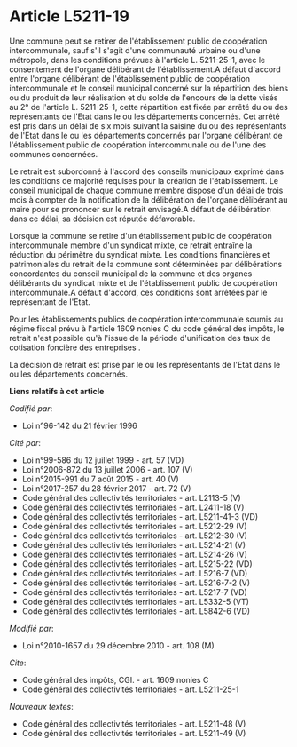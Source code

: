 # Article L5211-19

Une commune peut se retirer de l'établissement public de coopération intercommunale, sauf s'il s'agit d'une communauté
urbaine ou d'une métropole, dans les conditions prévues à l'article L. 5211-25-1, avec le consentement de l'organe délibérant
de l'établissement.A défaut d'accord entre l'organe délibérant de l'établissement public de coopération intercommunale et le
conseil municipal concerné sur la répartition des biens ou du produit de leur réalisation et du solde de l'encours de la
dette visés au 2° de l'article L. 5211-25-1, cette répartition est fixée par arrêté du ou des représentants de l'Etat dans le
ou les départements concernés. Cet arrêté est pris dans un délai de six mois suivant la saisine du ou des représentants de
l'Etat dans le ou les départements concernés par l'organe délibérant de l'établissement public de coopération intercommunale
ou de l'une des communes concernées. 

Le retrait est subordonné à l'accord des conseils municipaux exprimé dans les conditions de majorité requises pour la
création de l'établissement. Le conseil municipal de chaque commune membre dispose d'un délai de trois mois à compter de la
notification de la délibération de l'organe délibérant au maire pour se prononcer sur le retrait envisagé.A défaut de
délibération dans ce délai, sa décision est réputée défavorable. 

Lorsque la commune se retire d'un établissement public de coopération intercommunale membre d'un syndicat mixte, ce retrait
entraîne la réduction du périmètre du syndicat mixte. Les conditions financières et patrimoniales du retrait de la commune
sont déterminées par délibérations concordantes du conseil municipal de la commune et des organes délibérants du syndicat
mixte et de l'établissement public de coopération intercommunale.A défaut d'accord, ces conditions sont arrêtées par le
représentant de l'Etat. 

Pour les établissements publics de coopération intercommunale soumis au régime fiscal prévu à l'article 1609 nonies C du code
général des impôts, le retrait n'est possible qu'à l'issue de la période d'unification des taux de cotisation foncière des
entreprises . 

La décision de retrait est prise par le ou les représentants de l'Etat dans le ou les départements concernés.

**Liens relatifs à cet article**

_Codifié par_:

  - Loi n°96-142 du 21 février 1996

_Cité par_:

  - Loi n°99-586 du 12 juillet 1999 - art. 57 (VD)
  - Loi n°2006-872 du 13 juillet 2006 - art. 107 (V)
  - Loi n°2015-991 du 7 août 2015 - art. 40 (V)
  - Loi n°2017-257 du 28 février 2017 - art. 72 (V)
  - Code général des collectivités territoriales - art. L2113-5 (V)
  - Code général des collectivités territoriales - art. L2411-18 (V)
  - Code général des collectivités territoriales - art. L5211-41-3 (VD)
  - Code général des collectivités territoriales - art. L5212-29 (V)
  - Code général des collectivités territoriales - art. L5212-30 (V)
  - Code général des collectivités territoriales - art. L5214-21 (V)
  - Code général des collectivités territoriales - art. L5214-26 (V)
  - Code général des collectivités territoriales - art. L5215-22 (VD)
  - Code général des collectivités territoriales - art. L5216-7 (VD)
  - Code général des collectivités territoriales - art. L5216-7-2 (V)
  - Code général des collectivités territoriales - art. L5217-7 (VD)
  - Code général des collectivités territoriales - art. L5332-5 (VT)
  - Code général des collectivités territoriales - art. L5842-6 (VD)

_Modifié par_:

  - Loi n°2010-1657 du 29 décembre 2010 - art. 108 (M)

_Cite_:

  - Code général des impôts, CGI. - art. 1609 nonies C
  - Code général des collectivités territoriales - art. L5211-25-1

_Nouveaux textes_:

  - Code général des collectivités territoriales - art. L5211-48 (V)
  - Code général des collectivités territoriales - art. L5211-49 (V)

